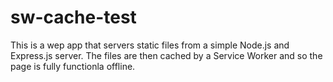 # sw-cache-test
 This is a wep app that servers static files from a simple Node.js and Express.js server. The files are then cached by a Service Worker and so the page is fully functionla offline. 

